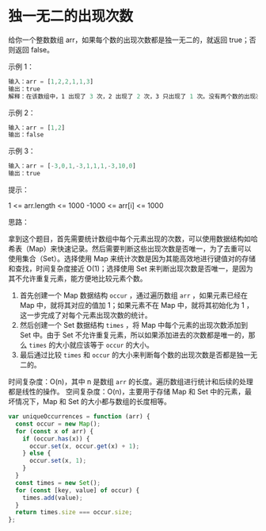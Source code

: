 # 独一无二的出现次数

给你一个整数数组 arr，如果每个数的出现次数都是独一无二的，就返回 true；否则返回 false。

示例 1：

```javascript
输入：arr = [1,2,2,1,1,3]
输出：true
解释：在该数组中，1 出现了 3 次，2 出现了 2 次，3 只出现了 1 次。没有两个数的出现次数相同。
```

示例 2：

```javascript
输入：arr = [1,2]
输出：false
```

示例 3：

```javascript
输入：arr = [-3,0,1,-3,1,1,1,-3,10,0]
输出：true
```

提示：

1 <= arr.length <= 1000
-1000 <= arr[i] <= 1000

思路：

拿到这个题目，首先需要统计数组中每个元素出现的次数，可以使用数据结构如哈希表（Map）来快速记录。然后需要判断这些出现次数是否唯一，为了去重可以使用集合（Set）。选择使用 Map 来统计次数是因为其能高效地进行键值对的存储和查找，时间复杂度接近 O(1)；选择使用 Set 来判断出现次数是否唯一，是因为其不允许重复元素，能方便地比较元素个数。

1. 首先创建一个 Map 数据结构 `occur` ，通过遍历数组 `arr` ，如果元素已经在 Map 中，就将其对应的值加 1；如果元素不在 Map 中，就将其初始化为 1 ，这一步完成了对每个元素出现次数的统计。
2. 然后创建一个 Set 数据结构 `times` ，将 Map 中每个元素的出现次数添加到 Set 中。由于 Set 不允许重复元素，所以如果添加进去的次数都是唯一的，那么 `times` 的大小就应该等于 `occur` 的大小。
3. 最后通过比较 `times` 和 `occur` 的大小来判断每个数的出现次数是否都是独一无二的。

时间复杂度：O(n)，其中 n 是数组 `arr` 的长度。遍历数组进行统计和后续的处理都是线性的操作。
空间复杂度：O(n)，主要用于存储 Map 和 Set 中的元素，最坏情况下，Map 和 Set 的大小都与数组的长度相等。

```javascript
var uniqueOccurrences = function (arr) {
  const occur = new Map();
  for (const x of arr) {
    if (occur.has(x)) {
      occur.set(x, occur.get(x) + 1);
    } else {
      occur.set(x, 1);
    }
  }
  const times = new Set();
  for (const [key, value] of occur) {
    times.add(value);
  }
  return times.size === occur.size;
};
```
